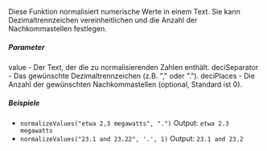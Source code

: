 Diese Funktion normalisiert numerische Werte in einem Text. Sie kann Dezimaltrennzeichen vereinheitlichen und die Anzahl der Nachkommastellen festlegen.

##### Parameter
value - Der Text, der die zu normalisierenden Zahlen enthält.
deciSeparator - Das gewünschte Dezimaltrennzeichen (z.B. "," oder ".").
deciPlaces - Die Anzahl der gewünschten Nachkommastellen (optional, Standard ist 0).

##### Beispiele
* `normalizeValues("etwa 2,3 megawatts", ".")` Output: `etwa 2.3 megawatts`
* `normalizeValues("23.1 and 23.22", '.', 1)` Output: `23.1 and 23.2`
